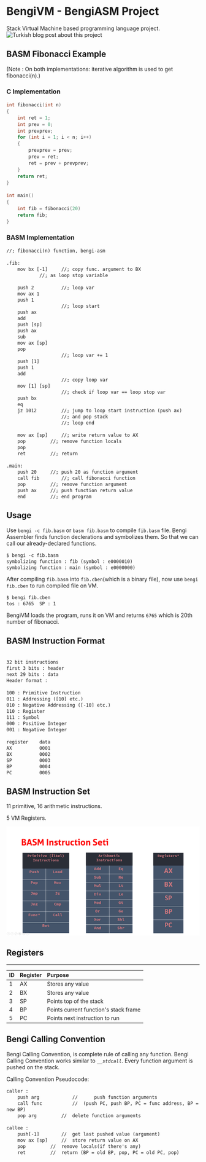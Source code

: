 # BengiVM - BengiASM Project

Stack Virtual Machine based programming language project.
![Turkish blog post about this project](https://humanova.github.io/humanova/post/bengi)

## BASM Fibonacci Example

(Note : On both implementations: iterative algorithm is used to get fibonacci(n).)
### C Implementation

```c
int fibonacci(int n)
{
    int ret = 1;
    int prev = 0;
    int prevprev;
    for (int i = 1; i < n; i++)
    {
        prevprev = prev;
        prev = ret;
        ret = prev + prevprev;
    }
	return ret;
}

int main()
{
    int fib = fibonacci(20)
    return fib;
}
```

### BASM Implementation

```assembly
//; fibonacci(n) function, bengi-asm

.fib:
    mov bx [-1]   	//; copy func. argument to BX
			//; as loop stop variable

    push 2        	//; loop var
    mov ax 1
    push 1
                  	//; loop start
    push ax
    add
    push [sp]
    push ax
    sub 
    mov ax [sp]
    pop
                  	//; loop var += 1
    push [1]
    push 1
    add
                	//; copy loop var
    mov [1] [sp]
                	//; check if loop var == loop stop var
    push bx      
    eq
    jz 1012     	//; jump to loop start instruction (push ax)
                	//; and pop stack
                	//; loop end

    mov ax [sp]		//; write return value to AX
    pop			//; remove function locals
    pop
    ret			//; return 

.main:
    push 20		//; push 20 as function argument
    call fib 		//; call fibonacci function
    pop			//; remove function argument
    push ax		//; push function return value
    end			//; end program
```

## Usage

Use `bengi -c fib.basm` or `basm fib.basm` to compile `fib.basm` file. Bengi Assembler finds function declerations and symbolizes them. So that we can call our already-declared functions.

```
$ bengi -c fib.basm
symbolizing function : fib (symbol : e0000010)
symbolizing function : main (symbol : e0000000)
```

After compiling `fib.basm` into `fib.cben`(which is a binary file), now use `bengi fib.cben` to run compiled file on VM.

```
$ bengi fib.cben
tos : 6765  SP : 1
```

BengiVM loads the program, runs it on VM and returns `6765` which is 20th number of fibonacci.

## BASM Instruction Format
```text

32 bit instructions
first 3 bits : header
next 29 bits : data
Header format :

100 : Primitive Instruction
011 : Addressing ([10] etc.)
010 : Negative Addressing ([-10] etc.)
110 : Register
111 : Symbol
000 : Positive Integer
001 : Negative Integer

register	data
AX			0001
BX			0002
SP			0003
BP			0004
PC			0005
```

## BASM Instruction Set

11 primitive, 16 arithmetic instructions.

5 VM Registers.

![InstructionSet](_img/instruction_set.png)


## Registers
---

|ID  | Register     | Purpose                                 | 
|:---|:-------------|:----------------------------------------|
| 1  | AX           | Stores any value                        |
| 2  | BX           | Stores any value                        |  
| 3  | SP           | Points top of the stack                 |
| 4  | BP           | Points current function's stack frame   |
| 5  | PC           | Points next instruction to run          |


## Bengi Calling Convention
Bengi Calling Convention, is complete rule of calling any function. Bengi Calling Convention works similar to _`__stdcall`_. Every function argument is pushed on the stack.

Calling Convention Pseudocode:
```assembly
caller :
    push arg	        //      push function arguments
    call func	        //	(push PC, push BP, PC = func address, BP = new BP)
    pop arg	        //	delete function arguments

callee :
    push[-1]		//	get last pushed value (argument)
    mov ax [sp] 	//	store return value on AX
    pop			//	remove locals(if there's any)
    ret			//	return (BP = old BP, pop, PC = old PC, pop)
```



